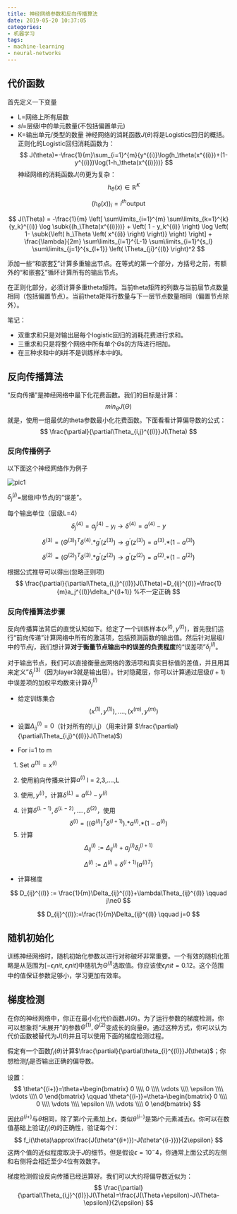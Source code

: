 ```yaml
---
title: 神经网络参数和反向传播算法
date: 2019-05-20 10:37:05
categories:
- 机器学习
tags:
- machine-learning
- neural-networks
---
```

<script type="text/x-mathjax-config">
  MathJax.Hub.Config({
    extensions: ["tex2jax.js"],
    jax: ["input/TeX", "output/HTML-CSS"],
    tex2jax: {
      <!--$表示行内元素，$$表示块状元素 -->
      inlineMath: [ ['$','$'], ["\\(","\\)"] ],
      displayMath: [ ['$$','$$'], ["\\[","\\]"] ],
      processEscapes: true
    },
    "HTML-CSS": { availableFonts: ["TeX"] }
  });
</script>
<!--加载MathJax的最新文件， async表示异步加载进来 -->
<script type="text/javascript" async src="https://cdn.mathjax.org/mathjax/latest/MathJax.js">
</script>

## 代价函数
首先定义一下变量
- L=网络上所有层数
- $sl$=层级l中的单元数量(不包括偏置单元)
- K=输出单元/类型的数量
神经网络的消耗函数$J(\theta)$将是Logistics回归的概括。正则化的Logistic回归消耗函数为：
$$
J(\theta)=-\frac{1}{m}\sum_{i=1}^{m}{y^{(i)}\log(h_\theta(x^{(i)})+(1-y^{(i)})\log(1-h_\theta(x^{(i)}))}
$$
神经网络的消耗函数$J(\theta)$更为复杂：
$\newcommand{\subk}[1]{ #1_k }$
$$
h_\theta\left(x\right)\in \mathbb{R}^{K}
$$

$$
{\left({h_\theta}\left(x\right)\right)}_{i}={i}^{th} \text{output}
$$


$$
J(\Theta) = -\frac{1}{m} \left[ \sum\limits_{i=1}^{m} \sum\limits_{k=1}^{k} {y_k}^{(i)} \log \subk{(h_\Theta(x^{(i)}))} + \left( 1 - y_k^{(i)} \right) \log \left( 1- \subk{\left( h_\Theta \left( x^{(i)} \right) \right)} \right) \right] + \frac{\lambda}{2m} \sum\limits_{l=1}^{L-1} \sum\limits_{i=1}^{s_l} \sum\limits_{j=1}^{s_{l+1}} \left( \Theta_{ji}^{(l)} \right)^2
$$


添加一些“和嵌套$\sum$”计算多重输出节点。在等式的第一个部分，方括号之前，有额外的“和嵌套$\sum$”循环计算所有的输出节点。

在正则化部分，必须计算多重theta矩阵。当前theta矩阵的列数与当前层节点数量相同（包括偏置节点）。当前theta矩阵行数量与下一层节点数量相同（偏置节点除外）。

笔记：

- 双重求和只是对输出层每个logistic回归的消耗花费进行求和。
- 三重求和只是将整个网络中所有单个$\Theta$s的方阵进行相加。
- 在三种求和中的**i**并不是训练样本中的**i**。



## 反向传播算法
“反向传播”是神经网络中最下化花费函数。我们的目标是计算：
$$
min_\theta J(\Theta)
$$
就是，使用一组最优的theta参数最小化花费函数。下面看看计算偏导数的公式：
$$
\frac{\partial}{\partial\Theta_{i,j}^{(l)}}J(\Theta)
$$
### 反向传播例子
以下面这个神经网络作为例子

![pic1](/images/pic1.png)

$\delta_j^{(j)}$=层级$l$中节点$j$的“误差”。

每个输出单位（层级L=4）
$$
\delta_j^{(4)}=a_j^{(4)}-y_i \to \delta^{(4)}=a^{(4)}-y
$$

$$
\delta^{(3)}={(\Theta^{(3)})}^T\delta^{(4)} {.\ast} g^{\prime}(z^{(3)}) \to g^{\prime}(z^{(3)})=a^{(3)} {.\ast} (1-a^{(3)}) 
$$

$$
\delta^{(2)}=(\Theta^{(2)})^T\delta^{(3)}{.\ast}g^{\prime}(z^{(2)}) \to g^{\prime}(z^{(2)})=a^{(2)}{.\ast}(1-a^{(2)})
$$

根据公式推导可以得出(忽略正则项)
$$
\frac{\partial}{\partial\Theta_{i,j}^{(l)}}J(\Theta)=D_{ij}^{(l)}=\frac{1}{m}a_j^{(l)}\delta_i^{(l+1)} %不一定正确
$$

### 反向传播算法步骤

反向传播算法背后的直觉认知如下。给定了一个训练样本$(x^{(t)},y^{(t)})$，首先我们运行“前向传递”计算网络中所有的激活项，包括预测函数的输出值。然后针对层级$l$中的节点$j$，我们想计算**对于衡量节点输出中的误差的负责程度**的“误差项”$\delta_j^{(l)}$。

对于输出节点，我们可以直接衡量出网络的激活项和真实目标值的差值，并且用其来定义”$\delta_j^{(3)}$（因为layer3就是输出层）。针对隐藏层，你可以计算通过层级$(l+1)$中误差项的加权平均数来计算$\delta_j^{(l)}$

- 给定训练集合
  $$
  {(x^{(1)},y^{(1)}),....,(x^{(m)},y^{(m)})}
  $$

- 设置$\Delta_{ij}^{(l)}=0$（针对所有的l,i,j）（用来计算 $\frac{\partial}{\partial\Theta_{i,j}^{(l)}}J(\Theta)$）

- For i=1 to m

&emsp;1. Set $a^{(1)}=x^{(i)}$

&emsp;2. 使用前向传播来计算$a^{(l)}$ l = 2,3,....,L

&emsp;3. 使用$,y^{(i)}$，计算$\delta^{(L)}=a^{(L)}-y^{(i)}$

&emsp;4. 计算$\delta^{(L-1)},\delta^{(L-2)},....,\delta^{(2)}$，使用
$$
\delta^{(l)}=({(\Theta^{(l)})}^T\delta^{(l+1)}) {.\ast} a^{(l)}  {.\ast}(1-a^{(l)})
$$
&emsp;5. 计算
$$
\Delta_{ij}^{(l)} := \Delta_{ij}^{(l)}+a_j^{(l)}\delta_i^{(l+1)}
$$

$$
\Delta^{(l)}:=\Delta^{(l)}+\delta^{(l+1)}({a^{(l)}}^T)
$$

- 计算梯度

$$
D_{ij}^{(l)} := \frac{1}{m}\Delta_{ij}^{(l)}+\lambda\Theta_{ij}^{(l)} \qquad j\ne0
$$

$$
D_{ij}^{(l)}:=\frac{1}{m}\Delta_{ij}^{(l)} \qquad j=0
$$

## 随机初始化

训练神经网络时，随机初始化参数以进行对称破坏非常重要。一个有效的随机化策略是从范围为$[-\epsilon_init,\epsilon_init]$中随机为$\Theta^{(l)}$选取值。你应该使$\epsilon_init=0.12$。这个范围中的值保证参数足够小，学习更加有效率。

## 梯度检测

在你的神经网络中，你正在最小化代价函数$J(\Theta)$。为了运行参数的梯度检测，你可以想象将“未展开”的参数$\Theta^{(1)},\Theta^{(2)}$变成长的向量$\theta$。通过这种方式，你可以认为代价函数被替代为$J(\theta)$并且可以使用下面的梯度检测过程。

假定有一个函数$f_i(\theta)$计算$\frac{\partial}{\partial\theta_{i}^{(l)}}J(\theta)$；你想检测$f_i$是否输出正确的偏导数。

设置：
$$
\theta^{(i+)}=\theta+\begin{bmatrix}
		0 \\\\
		0 \\\\
        \vdots \\\\
		\epsilon \\\\
		\vdots \\\\
		0
	\end{bmatrix} 
	\qquad 
	\theta^{(i-)}=\theta-\begin{bmatrix}
		0 \\\\
		0 \\\\
        \vdots \\\\
		\epsilon \\\\
		\vdots \\\\
		0
	\end{bmatrix}
$$

因此$\theta^{(i+)}$与$\theta$相同，除了第$i$个元素加上$\epsilon$，类似$\theta^(i-)$是第$i$个元素减去$\epsilon$。你可以在数值基础上验证$f_i(\theta)$的正确性，验证每个$i$：
$$
f_i(\theta)\approx\frac{J(\theta^{(i+)})-J(\theta^{(i-)})}{2\epsilon}
$$
这两个值的近似程度取决于$J$的细节。但是假设$\epsilon=10^-4$，你通常上面公式的左侧和右侧将会相近至少4位有效数字。


梯度检测假设反向传播已经运算好。我们可以大约将偏导数近似为：
$$
\frac{\partial}{\partial\Theta_{i,j}^{(l)}}J(\Theta)=\frac{J(\Theta+\epsilon)-J(\Theta-\epsilon)}{2\epsilon}
$$




























